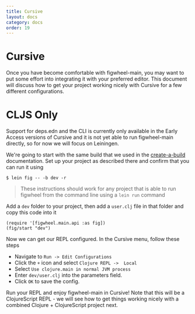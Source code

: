 ```yaml
---
title: Cursive
layout: docs
category: docs
order: 19
---
```


# Cursive

Once you have become comfortable with figwheel-main, you may want to put some effort into integrating it with your preferred editor. This document will discuss how to get your project working nicely with Cursive for a few different configurations.


# CLJS Only 

Support for deps.edn and the CLI is currently only available in the Early Access versions of Cursive and it is not yet able to run figwheel-main directly, so for now we will focus on Leiningen.
 
We're going to start with the same build that we used in the [create-a-build] documentation. Set up your project as described there and confirm that you can run it using
 
```shell
$ lein fig -- -b dev -r
```
> These instructions should work for any project that is able to run figwheel from the command line using a `lein run` command

Add a `dev` folder to your project, then add a `user.clj` file in that folder and copy this code into it 

```
(require '[figwheel.main.api :as fig])
(fig/start "dev")
```

Now we can get our REPL configured. In the Cursive menu, follow these steps

* Navigate to `Run -> Edit Configurations`
* Click the `+` icon and select `Clojure REPL ->  Local`
* Select `Use clojure.main in normal JVM process` 
* Enter `dev/user.clj` into the parameters field. 
* Click `OK` to save the config.

Run your REPL and enjoy figwheel-main in Cursive! Note that this will be a ClojureScript REPL - we will see how to get things working nicely with a combined Clojure + ClojureScript project next.

[create-a-build]: https://figwheel.org/docs/create_a_build.html
